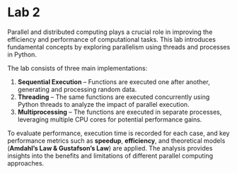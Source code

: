# Lab 2

Parallel and distributed computing plays a crucial role in improving the efficiency and performance of computational tasks. This lab introduces fundamental concepts by exploring parallelism using threads and processes in Python.  

The lab consists of three main implementations:  

1. **Sequential Execution** – Functions are executed one after another, generating and processing random data.  
2. **Threading** – The same functions are executed concurrently using Python threads to analyze the impact of parallel execution.  
3. **Multiprocessing** – The functions are executed in separate processes, leveraging multiple CPU cores for potential performance gains.  

To evaluate performance, execution time is recorded for each case, and key performance metrics such as **speedup**, **efficiency**, and theoretical models (**Amdahl’s Law & Gustafson’s Law**) are applied. The analysis provides insights into the benefits and limitations of different parallel computing approaches.  
